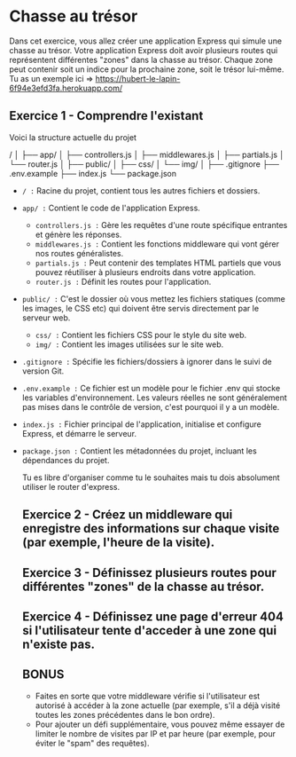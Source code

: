 # Chasse au trésor

Dans cet exercice, vous allez créer une application Express qui simule une chasse au trésor. Votre application Express doit avoir plusieurs routes qui représentent différentes "zones" dans la chasse au trésor. Chaque zone peut contenir soit un indice pour la prochaine zone, soit le trésor lui-même.
Tu as un exemple ici => https://hubert-le-lapin-6f94e3efd3fa.herokuapp.com/

## Exercice 1 - Comprendre l'existant

Voici la structure actuelle du projet

/
│
├── app/
│   ├── controllers.js
│   ├── middlewares.js
│   ├── partials.js
│   └── router.js
│
├── public/
│   ├── css/
│   └── img/
│
├── .gitignore
├── .env.example
├── index.js
└── package.json

- `/ :` Racine du projet, contient tous les autres fichiers et dossiers.
- `app/ :` Contient le code de l'application Express.
    - `controllers.js :` Gère les requêtes d'une route spécifique entrantes et génère les réponses.
    - `middlewares.js :` Contient les fonctions middleware qui vont gérer nos routes généralistes.
    - `partials.js :` Peut contenir des templates HTML partiels que vous pouvez réutiliser à plusieurs endroits dans votre application.
    - `router.js :` Définit les routes pour l'application.
- `public/ :` C'est le dossier où vous mettez les fichiers statiques (comme les images, le CSS etc) qui doivent être servis directement par le serveur web.
    - `css/ :` Contient les fichiers CSS pour le style du site web.
    - `img/ :` Contient les images utilisées sur le site web.
- `.gitignore :` Spécifie les fichiers/dossiers à ignorer dans le suivi de version Git.
- `.env.example :` Ce fichier est un modèle pour le fichier .env qui stocke les variables d'environnement. Les valeurs réelles ne sont généralement pas mises dans le contrôle de version, c'est pourquoi il y a un modèle.
- `index.js :` Fichier principal de l'application, initialise et configure Express, et démarre le serveur.
- `package.json :` Contient les métadonnées du projet, incluant les dépendances du projet.

  Tu es libre d'organiser comme tu le souhaites mais tu dois absolument utiliser le router d'express.

  ## Exercice 2 - Créez un middleware qui enregistre des informations sur chaque visite (par exemple, l'heure de la visite).

  ## Exercice 3 - Définissez plusieurs routes pour différentes "zones" de la chasse au trésor.

  ## Exercice 4 - Définissez une page d'erreur 404 si l'utilisateur tente d'acceder à une zone qui n'existe pas.

  ## BONUS

  - Faites en sorte que votre middleware vérifie si l'utilisateur est autorisé à accéder à la zone actuelle (par exemple, s'il a déjà visité toutes les zones précédentes dans le bon ordre).
  - Pour ajouter un défi supplémentaire, vous pouvez même essayer de limiter le nombre de visites par IP et par heure (par exemple, pour éviter le "spam" des requêtes).
